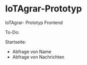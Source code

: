 # IoTAgrar-Prototyp
IoTAgrar- Prototyp Frontend


To-Do:

Startseite:
- Abfrage von Name 
- Abfrage von Nachrichten
